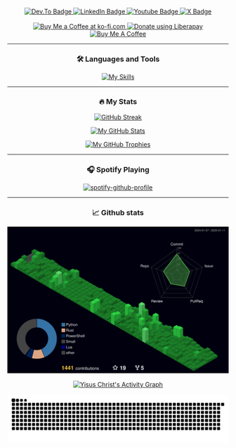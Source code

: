 <!---
YisusChrist/YisusChrist is a ✨ special ✨ repository because its `README.md` (this file) appears on your GitHub profile.
You can click the Preview link to take a look at your changes.
--->

<!---
https://www.sitepoint.com/github-profile-readme/
--->

<div id="header" align="center">
  
  <!--
  <img src="https://komarev.com/ghpvc/?username=YisusChrist&style=flat-square&color=blue" alt="" />
  -->
  <!-- https://github.com/journey-ad/Moe-Counter -->
  <img src="https://count.getloli.com/get/@:yisuschrist?theme=booru-lewd" alt="" />
  
  <br>

  <div id="badges">
    <a href="https://dev.to/yisuschrist">
      <img src="https://img.shields.io/badge/dev.to-0A0A0A?style=for-the-badge&logo=dev.to&logoColor=white"
        alt="Dev.To Badge" />
    </a>
    <a href="https://www.linkedin.com/in/alejandro-gonzalez-momblan">
      <img src="https://img.shields.io/badge/LinkedIn-blue?style=for-the-badge&logo=linkedin&logoColor=white"
        alt="LinkedIn Badge" />
    </a>
    <a href="https://www.youtube.com/@yisus_christ">
      <img src="https://img.shields.io/badge/YouTube-red?style=for-the-badge&logo=youtube&logoColor=white"
        alt="Youtube Badge" />
    </a>
    <a href="https://x.com/Yisus_Christ_98">
      <img src="https://img.shields.io/badge/x-black?style=for-the-badge&logo=x&logoColor=white"
        alt="X Badge" />
    </a>
  </div>

  <br>
  
  <div id="donations">
    <a href="https://ko-fi.com/yisuschrist" target="_blank">
      <img alt="Buy Me a Coffee at ko-fi.com" src="https://storage.ko-fi.com/cdn/kofi3.png" border="0" height="36" />
    </a>
    <a href="https://liberapay.com/YisusChrist/donate" target="_blank">
      <img alt="Donate using Liberapay" src="https://liberapay.com/assets/widgets/donate.svg" height="36" />
    </a>
    <a href="https://www.buymeacoffee.com/YisusFuckingChrist" target="_blank">
      <img src="https://cdn.buymeacoffee.com/buttons/v2/default-orange.png" alt="Buy Me A Coffee" height="36"/>
    </a>
  </div> 

  ---
  
  ### :hammer_and_wrench: Languages and Tools
  
  [![My Skills](https://skillicons.dev/icons?i=androidstudio,arduino,bash,c,css,docker,firebase,git,heroku,html,java,javascript,kotlin,linux,mongodb,mysql,nodejs,postgresql,python,vscode&theme=light&perline=10)](https://skillicons.dev)
  
  ---

  ### :fire: My Stats
  <!-- https://github.com/denvercoder1/github-readme-streak-stats -->

  [![GitHub Streak](https://streak-stats.demolab.com/?user=YisusChrist&theme=tokyonight)](https://git.io/streak-stats)

  [![My GitHub Stats](https://github-readme-stats.vercel.app/api?username=YisusChrist&count_private=true&theme=tokyonight&show_icons=true&show=reviews,discussions_started,prs_merged,prs_merged_percentage)](https://github.com/anuraghazra/github-readme-stats)

  <!-- [![Top Langs](https://github-readme-stats.vercel.app/api/top-langs/?username=YisusChrist&theme=tokyonight)](https://github.com/anuraghazra/github-readme-stats) -->

  [![My GitHub Trophies](https://github-trophies.vercel.app/?username=yisuschrist&no-frame=true&theme=discord)](https://github.com/lucthienphong1120/github-trophies)

  ---

  ### 🎧 Spotify Playing

  <!-- https://github.com/kittinan/spotify-github-profile -->
  [![spotify-github-profile](https://spotify-github-profile.kittinanx.com/api/view?uid=21is3oqsixn4kyq3g2pkj7jsq&cover_image=true&show_offline=true&interchange=true&bar_color_cover=true)](https://spotify-github-profile.kittinanx.com/api/view?uid=21is3oqsixn4kyq3g2pkj7jsq&redirect=true)

  ---
  
  ### 📈 Github stats
 
  <div>
  <!-- https://github.com/marketplace/actions/github-profile-3d-contrib -->
  <a href="https://github.com/yoshi389111/github-profile-3d-contrib">
    <img alt="Yisus Christ's GitHub Profile 3D Contrib"
      src="https://raw.githubusercontent.com/YisusChrist/YisusChrist/main/profile-3d-contrib/profile-night-green.svg" />
  </a>

  <!-- https://github.com/ashutosh00710/github-readme-activity-graph -->
  <a href="https://github.com/ashutosh00710/github-readme-activity-graph"><img alt="Yisus Christ's Activity Graph"
  src="https://github-readme-activity-graph.vercel.app/graph?username=yisuschrist&bg_color=00000f&color=70a5fd&line=38bdae&point=FFFFFF&hide_border=true" /></a>
  
  <!-- https://github.com/marketplace/actions/generate-snake-game-from-github-contribution-grid -->
  <a href="https://github.com/Platane/snk">
  <img src="https://raw.githubusercontent.com/YisusChrist/YisusChrist/main/assets/github-contribution-grid-snake.svg" alt="Snake animation" />
  </div>
  
</div>
